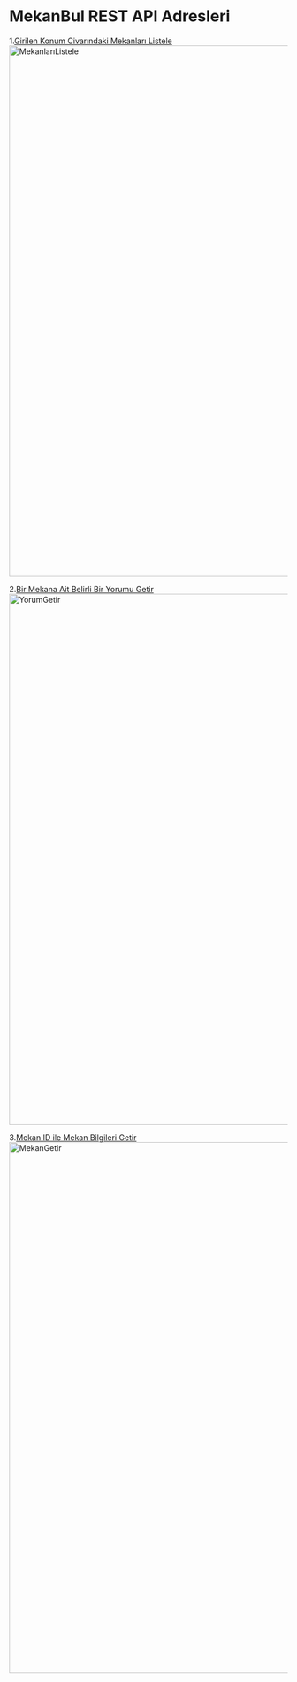 # MekanBul REST API Adresleri


1.[Girilen Konum Civarındaki Mekanları Listele](https://mekanbul-1.beyzaozeren.repl.co/api/mekanlar?enlem=33.22&boylam=32.12)
<img width="960" alt="MekanlarıListele" src="https://user-images.githubusercontent.com/72518776/203331361-2b255e93-137d-424f-82d1-389f989fc9f1.png">


2.[Bir Mekana Ait Belirli Bir Yorumu Getir](https://mekanbul-1.beyzaozeren.repl.co/api/mekanlar/637cb4b521b107fcce1988ee/yorumlar/637cb58fa36ebfc0edd66a01)
<img width="960" alt="YorumGetir" src="https://user-images.githubusercontent.com/72518776/203331478-5204279e-fb2f-4a61-b228-ff9275054cdd.png">

3.[Mekan ID ile Mekan Bilgileri Getir](https://mekanbul-1.beyzaozeren.repl.co/api/mekanlar/637cb4b521b107fcce1988ee)
<img width="960" alt="MekanGetir" src="https://user-images.githubusercontent.com/72518776/203331530-f8229385-738d-4809-bc3a-df9e8bc6670b.png">
